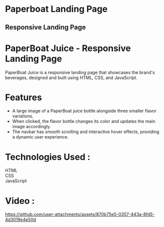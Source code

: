 # Paperboat Landing Page #
## Responsive Landing Page ##
# PaperBoat Juice - Responsive Landing Page #
PaperBoat Juice is a responsive landing page that showcases the brand's beverages, designed and built using HTML, CSS, and JavaScript.
# Features #
- A large image of a PaperBoat juice bottle alongside three smaller flavor variations.
- When clicked, the flavor bottle changes its color and updates the main image accordingly.
- The navbar has smooth scrolling and interactive hover effects, providing a dynamic user experience.
# Technologies Used : #
HTML<br/>
CSS <br/>
JavaScript
# Video : #


https://github.com/user-attachments/assets/870b75e5-0357-443a-8fd5-4d3019e4e50d







